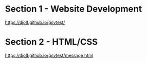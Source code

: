# Section 1 - Website Development

https://djolf.github.io/govtest/

# Section 2 - HTML/CSS

https://djolf.github.io/govtest/message.html
